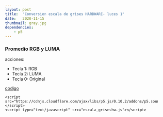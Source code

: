 ```yaml
---
layout: post
title:  "Conversion escala de grises HARDWARE- luces 1"
date:   2020-11-15
thumbnail: gray.jpg
dependencies:
    - p5
---
```


### Promedio RGB  y LUMA

acciones:
- Tecla 1: RGB
- Tecla 2: LUMA
- Tecla 0: Original

<a href="https://github.com/visualcomputingcoders/visualcomputingcoders/blob/master/_projects/escala_grisesHW/escala_griseshw.js"> codigo </a>

<div id="simple-sketch-holder">
 
  <script src="https://cdnjs.cloudflare.com/ajax/libs/p5.js/0.10.2/p5.js"></script>
    <script src="https://cdnjs.cloudflare.com/ajax/libs/p5.js/0.10.2/addons/p5.sound.min.js"></script>
    <script type="text/javascript" src="escala_griseshw.js"></script>
</div>



